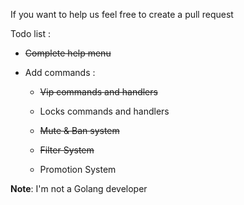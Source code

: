 If you want to help us feel free to create a pull request

Todo list :

- ~~Complete help menu~~

- Add commands :

  - ~~Vip commands and handlers~~ 
  
  - Locks commands and handlers

  - ~~Mute & Ban system~~
  - ~~Filter System~~
  - Promotion System


**Note**: I'm not a Golang developer

